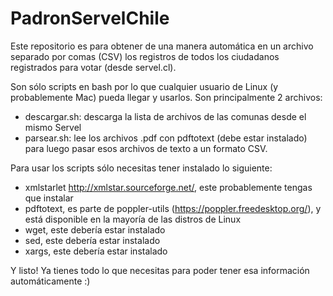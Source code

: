 # PadronServelChile
Este repositorio es para obtener de una manera automática en un archivo separado por comas (CSV) los registros de todos los ciudadanos registrados para votar (desde servel.cl).

Son sólo scripts en bash por lo que cualquier usuario de Linux (y probablemente Mac) pueda llegar y usarlos. Son principalmente 2 archivos:
- descargar.sh: descarga la lista de archivos de las comunas desde el mismo Servel
- parsear.sh: lee los archivos .pdf con pdftotext (debe estar instalado) para luego pasar esos archivos de texto a un formato CSV.

Para usar los scripts sólo necesitas tener instalado lo siguiente:

- xmlstarlet http://xmlstar.sourceforge.net/, este probablemente tengas que instalar
- pdftotext, es parte de poppler-utils (https://poppler.freedesktop.org/), y está disponible en la mayoría de las distros de Linux
- wget, este debería estar instalado
- sed, este debería estar instalado
- xargs, este debería estar instalado

Y listo! Ya tienes todo lo que necesitas para poder tener esa información automáticamente :)
